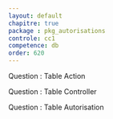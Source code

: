 ```yaml
---
layout: default
chapitre: true
package : pkg_autorisations
controle: cc1
competence: db
order: 620
---
```


<!-- TODO db-1 : Table Action -->
Question : Table Action
<!-- TODO db-1 : Table Controller -->
Question : Table Controller
<!-- TODO db-1 : Table Autorisation -->
Question : Table Autorisation